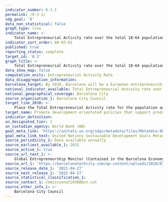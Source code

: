 ```yaml
---
indicator_number: 8.3.1
permalink: /8-3-1/
sdg_goal: '8'
data_non_statistical: false
graph_type: line
indicator_name: >-
    Total Entrepreneurial Activity rate over the total 18-64 population
indicator_sort_order: 08-03-01
published: true
reporting_status: complete
target_id: '8.3'
graph_title: >-
    Total Entrepreneurial Activity rate over the total 18-64 population
data_show_map: false
computation_units: Entrepreneurial Activity Rate
data_disaggregation_information: 
barcelona_target: By 2030, Barcelona will be a European entrepreneurship capital
national_indicator_available: Total Entrepreneurial Activity rate over the total 18-64 population
national_geographical_coverage: Barcelona City
source_organisation_1: Barcelona City Council
target_line_2030: >-
    Place the Total Entrepreneurial Activity rate for the population aged between 18 and 64 above 10
target_name: Promote development-orientated policies that support productive activities, the creation of decent jobs, entrepreneurship, creativity and innovation, and encourage the formalisation and growth of micro, small and medium-sized enterprises, including through access to financial services
indicator_definition:
un_designated_tier: 1
un_custodian_agency: World Bank (WB)
goal_meta_link: 'https://unstats.un.org/sdgs/metadata/files/Metadata-08-03-01.pdf'
goal_meta_link_text: United Nations Sustainable Development Goals Metadata (pdf 894kB)
source_periodicity_1: Data available annually
source_earliest_available_1: 2015
source_active_1: true
source_url_text_1: >-
    Global Entrepreneurship Monitor (Contained in the Barcelona Economy Observatory annual report)
source_url_1: 'https://barcelonatechcity.com/wp-content/uploads/2020/03/Observatori-2019_CAT_interactiu.pdf'
source_release_date_1: '2021-04-27'
source_next_release_1: '2022-04-27'
source_statistical_classification_1: 
source_contact_1: comissionat2030@bcn.cat
source_other_info_1: >-
    Barcelona City Council
---
```

